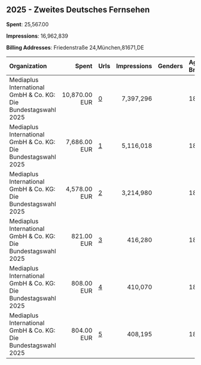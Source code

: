 ## 2025 - Zweites Deutsches Fernsehen 
**Spent**: 25,567.00

**Impressions**: 16,962,839

**Billing Addresses**: Friedenstraße 24,München,81671,DE

|Organization|Spent|Urls|Impressions|Genders|Age Brackets|Country Codes|
|:---|---:|:---|---:|:---|:---|:---|
|Mediaplus International GmbH & Co. KG: Die Bundestagswahl 2025|10,870.00 EUR|[0](https://www.snap.com/political-ads/asset/71ec1a3417ec0a5d23dfce3def64a6aedc7c9087f5c03df704146a3d2b6eeb3d?mediaType=mp4)|7,397,296||18-21|germany|
|Mediaplus International GmbH & Co. KG: Die Bundestagswahl 2025|7,686.00 EUR|[1](https://www.snap.com/political-ads/asset/a1b7546c9151177184399979aae7e80b1f87b0b5b3c7b071a458eb3345076fd4?mediaType=mp4)|5,116,018||18-21|germany|
|Mediaplus International GmbH & Co. KG: Die Bundestagswahl 2025|4,578.00 EUR|[2](https://www.snap.com/political-ads/asset/3759fa1dd880696ff65ffb68d327fcc0d70e1c6a5b0cf86dcb73bc02d2638cf0?mediaType=mp4)|3,214,980||18-21|germany|
|Mediaplus International GmbH & Co. KG: Die Bundestagswahl 2025|821.00 EUR|[3](https://www.snap.com/political-ads/asset/0e9745316ff72ad882108f8aab70eda173026995fb838d40ed83d21299c7b979?mediaType=mp4)|416,280||18-21|germany|
|Mediaplus International GmbH & Co. KG: Die Bundestagswahl 2025|808.00 EUR|[4](https://www.snap.com/political-ads/asset/4b867ce94aed135783a69a127c2acba1d53fc110e1330662e4cecc9a16f74a01?mediaType=mp4)|410,070||18-21|germany|
|Mediaplus International GmbH & Co. KG: Die Bundestagswahl 2025|804.00 EUR|[5](https://www.snap.com/political-ads/asset/a5fae444e07a404bf47a2f30562ed2d1b09768d61761734d26202f47274d6922?mediaType=mp4)|408,195||18-21|germany|
